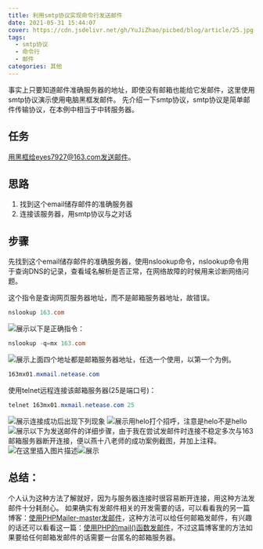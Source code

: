 ```yaml
---
title: 利用smtp协议实现命令行发送邮件
date: 2021-05-31 15:44:07
cover: https://cdn.jsdelivr.net/gh/YuJiZhao/picbed/blog/article/25.jpg
tags: 
  - smtp协议
  - 命令行
  - 邮件
categories: 其他
---
```


事实上只要知道邮件准确服务器的地址，即使没有邮箱也能给它发邮件，这里使用smtp协议演示使用电脑黑框发邮件。
先介绍一下smtp协议，smtp协议是简单邮件传输协议，在本例中相当于中转服务器。

## 任务
用黑框给eyes7927@163.com发送邮件。
## 思路
   1. 找到这个email储存邮件的准确服务器
   2. 连接该服务器，用smtp协议与之对话 
## 步骤
先找到这个email储存邮件的准确服务器，使用nslookup命令，nslookup命令用于查询DNS的记录，查看域名解析是否正常，在网络故障的时候用来诊断网络问题。

这个指令是查询网页服务器地址，而不是邮箱服务器地址，故错误。
```powershell
nslookup 163.com
```

![展示](https://img-blog.csdnimg.cn/20210531143925418.png?x-oss-process=image/watermark,type_ZmFuZ3poZW5naGVpdGk,shadow_10,text_aHR0cHM6Ly9ibG9nLmNzZG4ubmV0L3Rvbmdrb25neXU=,size_16,color_FFFFFF,t_70)以下是正确指令：

```powershell
nslookup -q=mx 163.com
```

![展示](https://img-blog.csdnimg.cn/20210531144106280.png?x-oss-process=image/watermark,type_ZmFuZ3poZW5naGVpdGk,shadow_10,text_aHR0cHM6Ly9ibG9nLmNzZG4ubmV0L3Rvbmdrb25neXU=,size_16,color_FFFFFF,t_70)上面四个地址都是邮箱服务器地址，任选一个使用，以第一个为例。

```powershell
163mx01.mxmail.netease.com
```

使用telnet远程连接该邮箱服务器(25是端口号)：

```powershell
telnet 163mx01.mxmail.netease.com 25
```
![展示](https://img-blog.csdnimg.cn/20210531144832617.png?x-oss-process=image/watermark,type_ZmFuZ3poZW5naGVpdGk,shadow_10,text_aHR0cHM6Ly9ibG9nLmNzZG4ubmV0L3Rvbmdrb25neXU=,size_16,color_FFFFFF,t_70)连接成功后出现下列现象
![展示](https://img-blog.csdnimg.cn/20210531144330216.png?x-oss-process=image/watermark,type_ZmFuZ3poZW5naGVpdGk,shadow_10,text_aHR0cHM6Ly9ibG9nLmNzZG4ubmV0L3Rvbmdrb25neXU=,size_16,color_FFFFFF,t_70)用helo打个招呼，注意是helo不是hello
![展示](https://img-blog.csdnimg.cn/20210531145140753.png?x-oss-process=image/watermark,type_ZmFuZ3poZW5naGVpdGk,shadow_10,text_aHR0cHM6Ly9ibG9nLmNzZG4ubmV0L3Rvbmdrb25neXU=,size_16,color_FFFFFF,t_70)以下为发送邮件的详细步骤，由于我在尝试发邮件时连接不稳定多次与163邮箱服务器断开连接，便以燕十八老师的成功案例截图，并加上注释。
![在这里插入图片描述](https://img-blog.csdnimg.cn/20210531152645388.png?x-oss-process=image/watermark,type_ZmFuZ3poZW5naGVpdGk,shadow_10,text_aHR0cHM6Ly9ibG9nLmNzZG4ubmV0L3Rvbmdrb25neXU=,size_16,color_FFFFFF,t_70)![展示](https://img-blog.csdnimg.cn/20210531152721951.png?x-oss-process=image/watermark,type_ZmFuZ3poZW5naGVpdGk,shadow_10,text_aHR0cHM6Ly9ibG9nLmNzZG4ubmV0L3Rvbmdrb25neXU=,size_16,color_FFFFFF,t_70)
## 总结：
个人认为这种方法了解就好，因为与服务器连接时很容易断开连接，用这种方法发邮件十分耗耐心。
如果确实有发邮件相关的开发需要的话，可以看看我的另一篇博客：[使用PHPMailer-master发邮件](https://blog.csdn.net/tongkongyu/article/details/117414108?spm=1001.2014.3001.5501)，这种方法可以给任何邮箱发邮件，有兴趣的话还可以看看这一篇：[使用PHP的mail()函数发邮件](https://blog.csdn.net/tongkongyu/article/details/117427268?spm=1001.2014.3001.5501)，不过这篇博客里的方法如果要给任何邮箱发邮件的话需要一台匿名的邮箱服务器。

